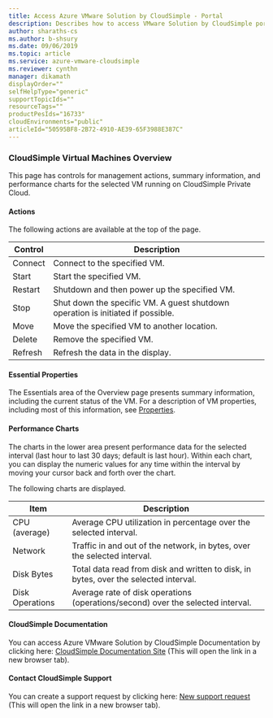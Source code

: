 ```yaml
--- 
title: Access Azure VMware Solution by CloudSimple - Portal 
description: Describes how to access VMware Solution by CloudSimple portal from Azure portal
author: sharaths-cs 
ms.author: b-shsury 
ms.date: 09/06/2019 
ms.topic: article 
ms.service: azure-vmware-cloudsimple 
ms.reviewer: cynthn 
manager: dikamath
displayOrder=""
selfHelpType="generic"
supportTopicIds=""
resourceTags=""
productPesIds="16733"
cloudEnvironments="public"
articleId="50595BF8-2B72-4910-AE39-65F3988E387C"
---
```


### CloudSimple Virtual Machines Overview

This page has controls for management actions, summary information, and performance charts for the selected VM running on CloudSimple Private Cloud.


#### Actions
The following actions are available at the top of the page.

| **Control** | **Description** |
| ------------ | ------------- |  
| Connect | Connect to the specified VM.  | 
| Start | Start the specified VM.  | 
| Restart | Shutdown and then power up the specified VM.  | 
| Stop | Shut down the specific VM.  A guest shutdown operation is initiated if possible.  | 
| Move | Move the specified VM to another location.  | 
| Delete | Remove the specified VM.  | 
| Refresh | Refresh the data in the display.  | 

#### Essential Properties

The Essentials area of the Overview page presents summary information, including the current status of the VM. For a description of VM properties, including most of this information, see [Properties](https://docs.cloudsimple.com/azureportal/azureproperties/).

#### Performance Charts
The charts in the lower area present performance data for the selected interval (last hour to last 30 days; default is last hour). Within each chart, you can display the numeric values for any time within the interval by moving your cursor back and forth over the chart.
 
The following charts are displayed. 

| **Item** | **Description** |
| ------------ | ------------- | 
| CPU (average) | Average CPU utilization in percentage over the selected interval.   | 
| Network | Traffic in and out of the network, in bytes, over the selected interval.  | 
| Disk Bytes | Total data read from disk and written to disk, in bytes, over the selected interval.  | 
| Disk Operations | Average rate of disk operations (operations/second) over the selected interval. |

#### CloudSimple Documentation

You can access Azure VMware Solution by CloudSimple Documentation by clicking here: [CloudSimple Documentation Site](https://docs.microsoft.com/azure/vmware-cloudsimple/) (This will open the link in a new browser tab).

#### Contact CloudSimple Support

You can create a support request by clicking here: [New support request](https://portal.azure.com/#blade/Microsoft_Azure_Support/HelpAndSupportBlade/newsupportrequest) (This will open the link in a new browser tab).
